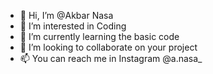 - 👋 Hi, I’m @Akbar Nasa
- 👀 I’m interested in Coding
- 🌱 I’m currently learning the basic code
- 💞️ I’m looking to collaborate on your project
- 📫 You can reach me in Instagram @a.nasa_

<!---
AkbarNasa1/AkbarNasa1 is a ✨ special ✨ repository because its `README.md` (this file) appears on your GitHub profile.
You can click the Preview link to take a look at your changes.
--->
